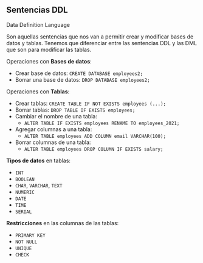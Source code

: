 ## Sentencias DDL
Data Definition Language

Son aquellas sentencias que nos van a permitir crear y modificar bases de datos y tablas. Tenemos que diferenciar entre las sentencias DDL y las DML que son para modificar las tablas. 


Operaciones con **Bases de datos**:

* Crear base de datos: ``CREATE DATABASE employees2;``
* Borrar una base de datos: ``DROP DATABASE employees2;``


Operaciones con **Tablas**:

* Crear tablas: ``CREATE TABLE IF NOT EXISTS employees (...);``
* Borrar tablas: ``DROP TABLE IF EXISTS employees;``
* Cambiar el nombre de una tabla:
	*  ``ALTER TABLE IF EXISTS employees RENAME TO employees_2021;``
* Agregar columnas a una tabla:
	* ``ALTER TABLE employees ADD COLUMN email VARCHAR(100);``
* Borrar columnas de una tabla:
	* ``ALTER TABLE employees DROP COLUMN IF EXISTS salary;``


**Tipos de datos** en tablas:

* ``INT``
* ``BOOLEAN``
* ``CHAR``, ``VARCHAR``, ``TEXT``
* ``NUMERIC``
* ``DATE``
* ``TIME``
* ``SERIAL``

**Restricciones** en las columnas de las tablas:

* ``PRIMARY KEY``
* ``NOT NULL``
* ``UNIQUE``
* ``CHECK``